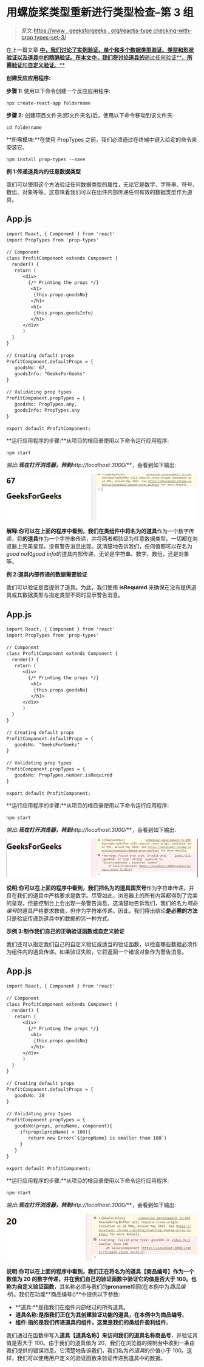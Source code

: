 # 用螺旋桨类型重新进行类型检查–第 3 组

> 原文:[https://www . geeksforgeeks . org/reactjs-type checking-with-prop types-set-3/](https://www.geeksforgeeks.org/reactjs-typechecking-with-proptypes-set-3/)

在上一篇文章 [**<u>中，我们讨论了实例验证、单个和多个数据类型验证、类型和形状验证以及道具中的精确验证。在本文中，我们将讨论道具的**通过任何验证**、**所需验证**和**自定义验证**。</u>**](https://www.geeksforgeeks.org/reactjs-typechecking-with-proptypes-set-2/)

**创建反应应用程序:**

**步骤 1:** 使用以下命令创建一个反应应用程序:

```
npx create-react-app foldername
```

**步骤 2:** 创建项目文件夹(即文件夹名)后，使用以下命令移动到该文件夹:

```
cd foldername
```

**所需模块:**在使用 PropTypes 之前，我们必须通过在终端中键入给定的命令来安装它。

```
npm install prop-types --save
```

**例 1:传递道具内的任意数据类型**

我们可以使用这个方法验证任何数据类型的属性，无论它是数字、字符串、符号、数组、对象等等。这意味着我们可以在组件内部传递任何有效的数据类型作为道具。

## App.js

```
import React, { Component } from 'react'
import PropTypes from 'prop-types'

// Component
class ProfitComponent extends Component {
  render() {
   return (
      <div>
        {/* Printing the props */}
         <h1>
          {this.props.goodsNo}
         </h1>
         <h1>
          {this.props.goodsInfo}
         </h1>
      </div>
      )
  }
}

// Creating default props
ProfitComponent.defaultProps = {
   goodsNo: 67,
   goodsInfo: "GeeksForGeeks"
}

// Validating prop types
ProfitComponent.propTypes = {
   goodsNo: PropTypes.any,
   goodsInfo: PropTypes.any
}

export default ProfitComponent;
```

**运行应用程序的步骤:**从项目的根目录使用以下命令运行应用程序:

```
npm start
```

**输出:**现在打开浏览器，转到***http://localhost:3000/***，会看到如下输出:

![](img/4f6469bf64c22e06b949dd625800db30.png)

**解释:**你可以在上面的程序中看到，我们在类组件中将名为**的道具**作为一个数字传递，将**的道具**作为一个字符串传递，并将两者都验证为任意数据类型。一切都在浏览器上完美呈现，没有警告消息出现。这清楚地告诉我们，任何值都可以在名为*good no*和*good info*的道具内部传递，无论是字符串、数字、数组，还是对象等。

**例 2:道具内部传递的数据需要验证**

我们可以验证是否提供了道具。为此，我们使用 **isRequired** 来确保在没有提供道具或其数据类型与指定类型不同时显示警告消息。

## App.js

```
import React, { Component } from 'react'
import PropTypes from 'prop-types'

// Component
class ProfitComponent extends Component {
  render() {
   return (
      <div>
        {/* Printing the props */}
         <h1>
          {this.props.goodsNo}
         </h1>
      </div>
      )
  }
}

// Creating default props
ProfitComponent.defaultProps = {
   goodsNo: "GeeksForGeeks"
}

// Validating prop types
ProfitComponent.propTypes = {
   goodsNo: PropTypes.number.isRequired
}

export default ProfitComponent;
```

**运行应用程序的步骤:**从项目的根目录使用以下命令运行应用程序:

```
npm start
```

**输出:**现在打开浏览器，转到***http://localhost:3000/***，会看到如下输出:

![](img/b348e627ce4dd8b6bfa5b733b016ea4a.png)

**说明:**你可以在上面的程序中看到，我们把名为**的道具国货号**作为字符串传递，并且在我们的道具中严格要求是数字。尽管如此，浏览器上的所有内容都得到了完美的呈现，但是控制台上会出现一条警告消息。这清楚地告诉我们，我们的名为*商品编号*的道具严格要求数值，但作为字符串传递。因此，我们得出结论**是必需的方法**只是验证传递到道具中的数据的另一种方式。

**示例 3:制作我们自己的正确验证函数或自定义验证**

我们还可以指定我们自己的自定义验证或适当的验证函数，以检查哪些数据必须作为组件内的道具传递。如果验证失败，它将返回一个错误对象作为警告消息。

## App.js

```
import React, { Component } from 'react'

// Component
class ProfitComponent extends Component {
  render() {
   return (
      <div>
        {/* Printing the props */}
         <h1>
          {this.props.goodsNo}
         </h1>
      </div>
      )
  }
}

// Creating default props
ProfitComponent.defaultProps = {
   goodsNo: 20
}

// Validating prop types
ProfitComponent.propTypes = {
   goodsNo(props, propName, component){
     if(props[propName] < 100){
        return new Error(`${propName} is smaller than 100`)
     }
   }
}

export default ProfitComponent;
```

**运行应用程序的步骤:**从项目的根目录使用以下命令运行应用程序:

```
npm start
```

**输出:**现在打开浏览器，转到***http://localhost:3000/***，会看到如下输出:

![](img/54b951c3165d6a152bad49ea58ff4c2e.png)

**说明:**你可以在上面的程序中看到，我们正在将名为**的道具【商品编号】**作为一个数值为 20 的数字传递，并在我们自己的验证函数中验证它的值是否大于 100。也称为**自定义验证函数**，其名称必须与我们的**proname**相同(在本例中为*商品编号*)。我们在功能**商品编号()**中提供以下参数:

*   **道具:**是指我们在组件内部经过的所有道具。
*   **道具名称:**是指我们正在为其创建验证功能的道具，在本例中为**商品编号**。
*   **组件:**指的是我们传递道具的组件，这里是我们的类组件**盈利组件**。

我们通过在函数中写入**道具【道具名称】**来访问我们的**道具名称商品号**，并验证其值是否大于 100。由于我们的道具值为 20，我们在浏览器的控制台中收到一条由我们提供的错误消息。它清楚地告诉我们，我们名为*的道具*的价值小于 100。这样，我们可以使用用户定义的验证函数来验证传递到道具中的数据。